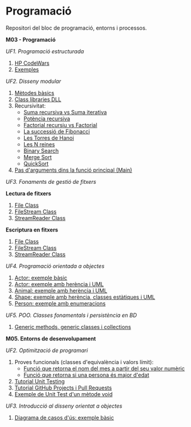 # Programació
Repositori del bloc de programació, entorns i processos.

**M03 - Programació**

*UF1. Programació estructurada*
1. [HP CodeWars](https://github.com/RaquelAlamanITB/bloc-programacio/tree/main/m03programacio/HP%20CodeWars)
2. [Exemples](https://github.com/RaquelAlamanITB/bloc-programacio/tree/main/m03programacio/uf1)

*UF2. Disseny modular*
1. [Mètodes bàsics](https://github.com/RaquelAlamanITB/bloc-programacio/tree/main/m03programacio/uf2)
2. [Class libraries DLL](https://github.com/RaquelAlamanITB/bloc-programacio/tree/main/m03programacio/uf2/UtilsLibrary)
3. Recursivitat:
   - [Suma recursiva vs Suma iterativa](https://github.com/RaquelAlamanITB/bloc-programacio/blob/main/m03programacio/uf2/Recursivitat/SumaRecIt.cs)
   - [Potència recursiva](https://github.com/RaquelAlamanITB/bloc-programacio/blob/main/m03programacio/uf2/Recursivitat/PotenciaRec.cs)
   - [Factorial recursiu vs Factorial](https://github.com/RaquelAlamanITB/bloc-programacio/blob/main/m03programacio/uf2/Recursivitat/FactorialRecIt.cs)
   - [La successió de Fibonacci](https://github.com/RaquelAlamanITB/bloc-programacio/blob/main/m03programacio/uf2/Recursivitat/FibonacciSeries.cs)
   - [Les Torres de Hanoi](https://github.com/RaquelAlamanITB/bloc-programacio/blob/main/m03programacio/uf2/Recursivitat/HanoiTowers.cs)
   - [Les N reines](https://github.com/RaquelAlamanITB/bloc-programacio/blob/main/m03programacio/uf2/Recursivitat/NQueens.cs)
   - [Binary Search](https://github.com/RaquelAlamanITB/bloc-programacio/blob/main/m03programacio/uf2/Recursivitat/BinarySearch.cs)
   - [Merge Sort](https://github.com/RaquelAlamanITB/bloc-programacio/blob/main/m03programacio/uf2/Recursivitat/MergeSort.cs)
   - [QuickSort](https://github.com/RaquelAlamanITB/bloc-programacio/blob/main/m03programacio/uf2/Recursivitat/QuickSort.cs)
4. [Pas d'arguments dins la funció principal (Main)](https://github.com/RaquelAlamanITB/bloc-programacio/blob/main/m03programacio/uf2/ParsArgs/parse_args.md)

*UF3. Fonaments de gestió de fitxers*

**Lectura de fitxers**

1. [File Class](https://github.com/RaquelAlamanITB/bloc-programacio/blob/main/m03programacio/uf3/FileProgram.cs)
2. [FileStream Class](https://github.com/RaquelAlamanITB/bloc-programacio/blob/main/m03programacio/uf3/FileStreamProgram.cs)
3. [StreamReader Class](https://github.com/RaquelAlamanITB/bloc-programacio/blob/main/m03programacio/uf3/StreamReaderProgram.cs)

**Escriptura en fitxers**

1. [File Class](https://github.com/RaquelAlamanITB/bloc-programacio/blob/main/m03programacio/uf3/FileWriteProgram.cs)
2. [FileStream Class](https://github.com/RaquelAlamanITB/bloc-programacio/blob/main/m03programacio/uf3/FileStreamWriteProgram.cs)
3. [StreamReader Class](https://github.com/RaquelAlamanITB/bloc-programacio/blob/main/m03programacio/uf3/StreamWriterProgram.cs)
   
*UF4. Programació orientada a objectes*
1. [Actor: exemple bàsic](https://github.com/RaquelAlamanITB/bloc-programacio/tree/main/m03programacio/uf4/ActorBasicExample)
2. [Actor: exemple amb herència i UML](https://github.com/RaquelAlamanITB/bloc-programacio/tree/main/m03programacio/uf4/FilmInheritanceExample)
3. [Animal: exemple amb herència i UML](https://github.com/RaquelAlamanITB/bloc-programacio/tree/main/m03programacio/uf4/AnimalInheritance)
4. [Shape: exemple amb herència, classes estàtiques i UML](https://github.com/RaquelAlamanITB/bloc-programacio/tree/main/m03programacio/uf4/Shapes)
5. [Person: exemple amb enumeracions](https://github.com/RaquelAlamanITB/bloc-programacio/tree/main/m03programacio/uf4/Person)

*UF5. POO. Classes fonamentals i persistència en BD*
1. [Generic methods, generic classes i collections](https://github.com/RaquelAlamanITB/bloc-programacio/tree/main/m03programacio/uf5/generics)

**M05. Entorns de desenvolupament**

*UF2. Optimització de programari*
1. Proves funcionals (classes d'equivalència i valors límit):
   - [Funció que retorna el nom del mes a partir del seu valor numèric](https://github.com/RaquelAlamanITB/bloc-programacio/blob/main/m05entorns/uf2/classes_equivalencia.md)
   - [Funció que retorna si una persona és major d'edat](https://github.com/RaquelAlamanITB/bloc-programacio/blob/main/m05entorns/uf2/IsOfAge/classes_equivalencia_dos.md)
2. [Tutorial Unit Testing](https://github.com/RaquelAlamanITB/bloc-programacio/blob/master/m05entorns/uf2/AC1_MSTest/README.md)
3. [Tutorial GitHub Projects i Pull Requests](https://github.com/RaquelAlamanITB/bloc-programacio/blob/master/m05entorns/uf2/github_projects_pr.md)
4. [Exemple de Unit Test d'un mètode void](https://github.com/RaquelAlamanITB/bloc-programacio/tree/main/m05entorns/uf2/Void_Method_Test)

*UF3. Introducció al disseny orientat a objectes*
1. [Diagrama de casos d'ús: exemple bàsic](https://github.com/RaquelAlamanITB/bloc-programacio/blob/main/m05entorns/uf3/cas-dus.png)
